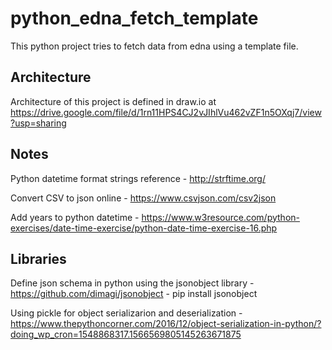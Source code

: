 # python_edna_fetch_template
This python project tries to fetch data from edna using a template file.

## Architecture
Architecture of this project is defined in draw.io at https://drive.google.com/file/d/1rn11HPS4CJ2vJIhlVu462vZF1n5OXqj7/view?usp=sharing


## Notes
Python datetime format strings reference  - http://strftime.org/

Convert CSV to json online - https://www.csvjson.com/csv2json

Add years to python datetime - https://www.w3resource.com/python-exercises/date-time-exercise/python-date-time-exercise-16.php


## Libraries
Define json schema in python using the jsonobject library - https://github.com/dimagi/jsonobject - pip install jsonobject

Using pickle for object serializarion and deserialization - https://www.thepythoncorner.com/2016/12/object-serialization-in-python/?doing_wp_cron=1548868317.1566569805145263671875
